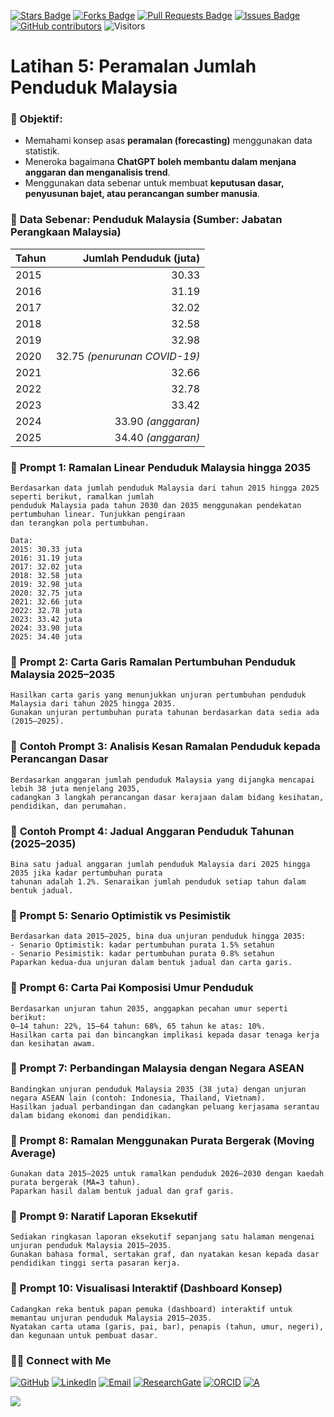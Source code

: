 <a href="https://github.com/drshahizan/short-course/stargazers"><img src="https://img.shields.io/github/stars/drshahizan/short-course" alt="Stars Badge"/></a>
<a href="https://github.com/drshahizan/short-course/network/members"><img src="https://img.shields.io/github/forks/drshahizan/short-course" alt="Forks Badge"/></a>
<a href="https://github.com/drshahizan/short-course/pulls"><img src="https://img.shields.io/github/issues-pr/drshahizan/short-course" alt="Pull Requests Badge"/></a>
<a href="https://github.com/drshahizan/short-course"><img src="https://img.shields.io/github/issues/drshahizan/short-course" alt="Issues Badge"/></a>
<a href="https://github.com/drshahizan/short-course/graphs/contributors"><img alt="GitHub contributors" src="https://img.shields.io/github/contributors/drshahizan/short-course?color=2b9348"></a>
![Visitors](https://api.visitorbadge.io/api/visitors?path=https%3A%2F%2Fgithub.com%2Fdrshahizan%2Fshort-course&labelColor=%23d9e3f0&countColor=%23697689&style=flat)

# Latihan 5: Peramalan Jumlah Penduduk Malaysia

### 🎯 Objektif:

* Memahami konsep asas **peramalan (forecasting)** menggunakan data statistik.
* Meneroka bagaimana **ChatGPT boleh membantu dalam menjana anggaran dan menganalisis trend**.
* Menggunakan data sebenar untuk membuat **keputusan dasar, penyusunan bajet, atau perancangan sumber manusia**.

### 📌 **Data Sebenar: Penduduk Malaysia (Sumber: Jabatan Perangkaan Malaysia)**

| Tahun | Jumlah Penduduk (juta)       |
| ----- | ----------------------------: |
| 2015  | 30.33                        |
| 2016  | 31.19                        |
| 2017  | 32.02                        |
| 2018  | 32.58                        |
| 2019  | 32.98                        |
| 2020  | 32.75 *(penurunan COVID-19)* |
| 2021  | 32.66                        |
| 2022  | 32.78                        |
| 2023  | 33.42                        |
| 2024  | 33.90 *(anggaran)*           |
| 2025  | 34.40 *(anggaran)*           |


### 💬 **Prompt 1: Ramalan Linear Penduduk Malaysia hingga 2035**

```
Berdasarkan data jumlah penduduk Malaysia dari tahun 2015 hingga 2025 seperti berikut, ramalkan jumlah
penduduk Malaysia pada tahun 2030 dan 2035 menggunakan pendekatan pertumbuhan linear. Tunjukkan pengiraan
dan terangkan pola pertumbuhan.

Data:
2015: 30.33 juta
2016: 31.19 juta
2017: 32.02 juta
2018: 32.58 juta
2019: 32.98 juta
2020: 32.75 juta
2021: 32.66 juta
2022: 32.78 juta
2023: 33.42 juta
2024: 33.90 juta
2025: 34.40 juta
```

### 💬 **Prompt 2: Carta Garis Ramalan Pertumbuhan Penduduk Malaysia 2025–2035**

```
Hasilkan carta garis yang menunjukkan unjuran pertumbuhan penduduk Malaysia dari tahun 2025 hingga 2035.
Gunakan unjuran pertumbuhan purata tahunan berdasarkan data sedia ada (2015–2025).
```

### 💬 **Contoh Prompt 3: Analisis Kesan Ramalan Penduduk kepada Perancangan Dasar**

```
Berdasarkan anggaran jumlah penduduk Malaysia yang dijangka mencapai lebih 38 juta menjelang 2035,
cadangkan 3 langkah perancangan dasar kerajaan dalam bidang kesihatan, pendidikan, dan perumahan.
```

### 💬 **Contoh Prompt 4: Jadual Anggaran Penduduk Tahunan (2025–2035)**

```
Bina satu jadual anggaran jumlah penduduk Malaysia dari 2025 hingga 2035 jika kadar pertumbuhan purata
tahunan adalah 1.2%. Senaraikan jumlah penduduk setiap tahun dalam bentuk jadual.
```

### 💬 Prompt 5: Senario Optimistik vs Pesimistik

```
Berdasarkan data 2015–2025, bina dua unjuran penduduk hingga 2035:
- Senario Optimistik: kadar pertumbuhan purata 1.5% setahun
- Senario Pesimistik: kadar pertumbuhan purata 0.8% setahun
Paparkan kedua-dua unjuran dalam bentuk jadual dan carta garis.
```

### 💬 Prompt 6: Carta Pai Komposisi Umur Penduduk

```
Berdasarkan unjuran tahun 2035, anggapkan pecahan umur seperti berikut:
0–14 tahun: 22%, 15–64 tahun: 68%, 65 tahun ke atas: 10%.
Hasilkan carta pai dan bincangkan implikasi kepada dasar tenaga kerja dan kesihatan awam.
```

### 💬 Prompt 7: Perbandingan Malaysia dengan Negara ASEAN

```
Bandingkan unjuran penduduk Malaysia 2035 (38 juta) dengan unjuran negara ASEAN lain (contoh: Indonesia, Thailand, Vietnam).
Hasilkan jadual perbandingan dan cadangkan peluang kerjasama serantau dalam bidang ekonomi dan pendidikan.
```

### 💬 Prompt 8: Ramalan Menggunakan Purata Bergerak (Moving Average)

```
Gunakan data 2015–2025 untuk ramalkan penduduk 2026–2030 dengan kaedah purata bergerak (MA=3 tahun).
Paparkan hasil dalam bentuk jadual dan graf garis.
```

### 💬 Prompt 9: Naratif Laporan Eksekutif

```
Sediakan ringkasan laporan eksekutif sepanjang satu halaman mengenai unjuran penduduk Malaysia 2015–2035.
Gunakan bahasa formal, sertakan graf, dan nyatakan kesan kepada dasar pendidikan tinggi serta pasaran kerja.
```

### 💬 Prompt 10: Visualisasi Interaktif (Dashboard Konsep)

```
Cadangkan reka bentuk papan pemuka (dashboard) interaktif untuk memantau unjuran penduduk Malaysia 2015–2035.
Nyatakan carta utama (garis, pai, bar), penapis (tahun, umur, negeri), dan kegunaan untuk pembuat dasar.
```


### 🙌🏻 Connect with Me
<p align="left">
    <a href="https://github.com/drshahizan" target="_blank"><img alt="GitHub" src="https://img.shields.io/badge/-@drshahizan-181717?style=flat-square&logo=GitHub&logoColor=white"></a>
    <a href="https://www.linkedin.com/in/drshahizan" target="_blank"><img alt="LinkedIn" src="https://img.shields.io/badge/-drshahizan-blue?style=flat-square&logo=Linkedin&logoColor=white&link=https://www.linkedin.com/in/drshahizan/"></a>
    <a href="mailto:shahizan@utm.my" target="_blank"><img alt="Email" src="https://img.shields.io/badge/-shahizan@utm.my-c14438?style=flat-square&logo=Gmail&logoColor=white&link=mailto:shahizan@utm.my.com"></a>
    <a href="https://www.researchgate.net/profile/Mohd-Othman-28" target="_blank"><img alt="ResearchGate" src="https://img.shields.io/badge/-ResearchGate-00CCBB?style=flat-square&logo=ResearchGate&logoColor=white"></a>
    <a href="https://orcid.org/0000-0003-4261-1873" target="_blank"><img alt="ORCID" src="https://img.shields.io/badge/-ORCID-A6CE39?style=flat-square&logo=ORCID&logoColor=white"></a> 
 <a href="https://visitorbadge.io/status?path=https%3A%2F%2Fgithub.com%2Fdrshahizan" target="_blank"><img alt="A" src="https://api.visitorbadge.io/api/visitors?path=https%3A%2F%2Fgithub.com%2Fdrshahizan&labelColor=%23697689&countColor=%23555555&style=plastic"></a>
 
![](https://hit.yhype.me/github/profile?user_id=81284918)
</p>
